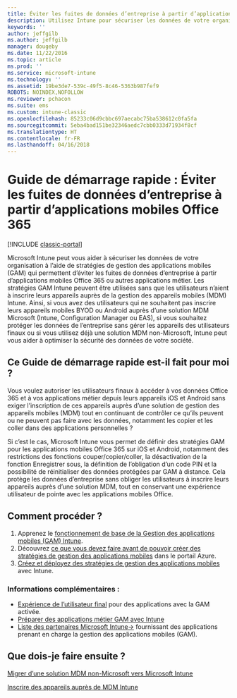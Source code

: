```yaml
---
title: Éviter les fuites de données d’entreprise à partir d’applications mobiles Office 365
description: Utilisez Intune pour sécuriser les données de votre organisation avec des stratégies de gestion des applications mobiles (GAM) qui permettent d’éviter les fuites de données d’entreprise à partir d’applications mobiles Office 365 ou autres applications métier.
keywords: ''
author: jeffgilb
ms.author: jeffgilb
manager: dougeby
ms.date: 11/22/2016
ms.topic: article
ms.prod: ''
ms.service: microsoft-intune
ms.technology: ''
ms.assetid: 19be3de7-539c-49f5-8c46-5363b987fef9
ROBOTS: NOINDEX,NOFOLLOW
ms.reviewer: pchacon
ms.suite: ems
ms.custom: intune-classic
ms.openlocfilehash: 85233c06d9cbbc697aecabc75ba538612c0fa5fa
ms.sourcegitcommit: 5eba4bad151be32346aedc7cbb0333d71934f8cf
ms.translationtype: HT
ms.contentlocale: fr-FR
ms.lasthandoff: 04/16/2018
---
```

# <a name="quick-start-guide-prevent-company-data-leaks-from-office-365-mobile-apps"></a>Guide de démarrage rapide : Éviter les fuites de données d’entreprise à partir d’applications mobiles Office 365

[!INCLUDE [classic-portal](../includes/classic-portal.md)]

Microsoft Intune peut vous aider à sécuriser les données de votre organisation à l’aide de stratégies de gestion des applications mobiles (GAM) qui permettent d’éviter les fuites de données d’entreprise à partir d’applications mobiles Office 365 ou autres applications métier. Les stratégies GAM Intune peuvent être utilisées sans que les utilisateurs n’aient à inscrire leurs appareils auprès de la gestion des appareils mobiles (MDM) Intune. Ainsi, si vous avez des utilisateurs qui ne souhaitent pas inscrire leurs appareils mobiles BYOD ou Android auprès d’une solution MDM Microsoft (Intune, Configuration Manager ou EAS), si vous souhaitez protéger les données de l’entreprise sans gérer les appareils des utilisateurs finaux ou si vous utilisez déjà une solution MDM non-Microsoft, Intune peut vous aider à optimiser la sécurité des données de votre société.   

## <a name="is-this-quick-start-guide-right-for-me"></a>Ce Guide de démarrage rapide est-il fait pour moi ?
Vous voulez autoriser les utilisateurs finaux à accéder à vos données Office 365 et à vos applications métier depuis leurs appareils iOS et Android sans exiger l’inscription de ces appareils auprès d’une solution de gestion des appareils mobiles (MDM) tout en continuant de contrôler ce qu’ils peuvent ou ne peuvent pas faire avec les données, notamment les copier et les coller dans des applications personnelles ?

Si c’est le cas, Microsoft Intune vous permet de définir des stratégies GAM pour les applications mobiles Office 365 sur iOS et Android, notamment des restrictions des fonctions couper/copier/coller, la désactivation de la fonction Enregistrer sous, la définition de l’obligation d’un code PIN et la possibilité de réinitialiser des données protégées par GAM à distance.  Cela protège les données d’entreprise sans obliger les utilisateurs à inscrire leurs appareils auprès d’une solution MDM, tout en conservant une expérience utilisateur de pointe avec les applications mobiles Office.

## <a name="how-do-i-do-it"></a>Comment procéder ?
1.  Apprenez le [fonctionnement de base de la Gestion des applications mobiles (GAM) Intune](/intune-classic/deploy-use/protect-app-data-using-mobile-app-management-policies-with-microsoft-intune).
2.  Découvrez [ce que vous devez faire avant de pouvoir créer des stratégies de gestion des applications mobiles](/intune-classic/deploy-use/get-ready-to-configure-mobile-app-management-policies-with-microsoft-intune) dans le portail Azure.
3.  [Créez et déployez des stratégies de gestion des applications mobiles](/intune-classic/deploy-use/get-ready-to-configure-mobile-app-management-policies-with-microsoft-intune) avec Intune.

### <a name="additional-information"></a>Informations complémentaires :
- [Expérience de l’utilisateur final](/intune-classic/deploy-use/end-user-experience-for-mam-enabled-apps-with-microsoft-intune) pour des applications avec la GAM activée.
- [Préparer des applications métier GAM avec Intune](/intune/apps-prepare-mobile-application-management)
- <a href="https://www.microsoft.com/cloud-platform/microsoft-intune-partners" target="_blank">Liste des partenaires Microsoft Intune&rarr;</a> fournissant des applications prenant en charge la gestion des applications mobiles (GAM).

## <a name="what-should-i-do-next"></a>Que dois-je faire ensuite ?
[Migrer d’une solution MDM non-Microsoft vers Microsoft Intune](/intune-classic/deploy-use/migrate-to-intune)

[Inscrire des appareils auprès de MDM Intune](/intune-classic/deploy-use/enroll-devices-in-microsoft-intune)
